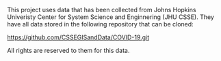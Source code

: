 This project uses data that has been collected from Johns Hopkins Univeristy Center for System Science and Enginnering (JHU CSSE). They have all data stored
in the following repository that can be cloned:

https://github.com/CSSEGISandData/COVID-19.git

All rights are reserved to them for this data.